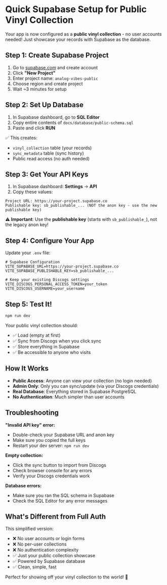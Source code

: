 # Quick Supabase Setup for Public Vinyl Collection

Your app is now configured as a **public vinyl collection** - no user accounts needed! Just showcase your records with Supabase as the database.

## Step 1: Create Supabase Project

1. Go to [supabase.com](https://supabase.com) and create account
2. Click **"New Project"**
3. Enter project name: `analog-vibes-public`
4. Choose region and create project
5. Wait ~3 minutes for setup

## Step 2: Set Up Database

1. In Supabase dashboard, go to **SQL Editor**
2. Copy entire contents of `docs/database/public-schema.sql`
3. Paste and click **RUN**

✅ This creates:

- `vinyl_collection` table (your records)
- `sync_metadata` table (sync history)
- Public read access (no auth needed)

## Step 3: Get Your API Keys

1. In Supabase dashboard: **Settings** → **API**
2. Copy these values:

```
Project URL: https://your-project.supabase.co
Publishable key: sb_publishable_... (NOT the anon key - use the new publishable key)
```

⚠️ **Important**: Use the **publishable key** (starts with `sb_publishable_`), not the legacy anon key!

## Step 4: Configure Your App

Update your `.env` file:

```env
# Supabase Configuration
VITE_SUPABASE_URL=https://your-project.supabase.co
VITE_SUPABASE_PUBLISHABLE_KEY=sb_publishable_...

# Keep your existing Discogs settings
VITE_DISCOGS_PERSONAL_ACCESS_TOKEN=your_token
VITE_DISCOGS_USERNAME=your_username
```

## Step 5: Test It!

```bash
npm run dev
```

Your public vinyl collection should:

- ✅ Load (empty at first)
- ✅ Sync from Discogs when you click sync
- ✅ Store everything in Supabase
- ✅ Be accessible to anyone who visits

## How It Works

- **Public Access**: Anyone can view your collection (no login needed)
- **Admin Only**: Only you can sync/update (via your Discogs credentials)
- **Real Database**: Everything stored in Supabase PostgreSQL
- **No Authentication**: Much simpler than user accounts

## Troubleshooting

**"Invalid API key" error:**

- Double-check your Supabase URL and anon key
- Make sure you copied the full keys
- Restart your dev server: `npm run dev`

**Empty collection:**

- Click the sync button to import from Discogs
- Check browser console for any errors
- Verify your Discogs credentials work

**Database errors:**

- Make sure you ran the SQL schema in Supabase
- Check the SQL Editor for any error messages

## What's Different from Full Auth

This simplified version:

- ❌ No user accounts or login forms
- ❌ No per-user collections
- ❌ No authentication complexity
- ✅ Just your public collection showcase
- ✅ Powered by Supabase database
- ✅ Clean, simple, fast

Perfect for showing off your vinyl collection to the world! 🎵
